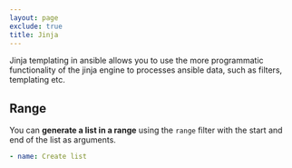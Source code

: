 ```yaml
---
layout: page
exclude: true
title: Jinja
---
```


Jinja templating in ansible allows you to use the more programmatic functionality of the jinja engine to processes ansible data, such as filters, templating etc.

## Range

You can **generate a list in a range** using the `range` filter with the start and end of the list as arguments.
```yaml
- name: Create list
  
```
<!--stackedit_data:
eyJoaXN0b3J5IjpbMTQ5MDgwNzAwOSwxNTgzNTQwNTE4LC0xOD
U1MDIyMjQ3XX0=
-->